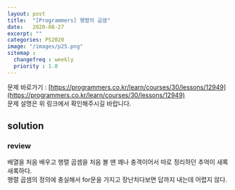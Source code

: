 ```yaml
---
layout: post
title:  "[Programmers] 행렬의 곱셈"
date:   2020-08-27
excerpt: ""
categories: PS2020
image: "/images/p25.png"
sitemap :
  changefreq : weekly
  priority : 1.0
---
```


문제 바로가기 : [https://programmers.co.kr/learn/courses/30/lessons/12949](https://programmers.co.kr/learn/courses/30/lessons/12949)<br>
문제 설명은 위 링크에서 확인해주시길 바랍니다.
<br>
## solution
<script src="https://gist.github.com/yooniversal/7f4bd21c08597594b895f04708023e4d.js"></script>

### review
배열을 처음 배우고 행렬 곱셈을 처음 볼 땐 꽤나 충격이어서 따로 정리하던 추억이 새록새록하다.<br>
행렬 곱셈의 정의에 충실해서 for문을 가지고 장난치다보면 답까지 내는데 어렵지 않다.

<script src="https://utteranc.es/client.js"
        repo="yooniversal/blog-comments"
        issue-term="pathname"
        theme="github-light"
        crossorigin="anonymous"
        async>
</script>
